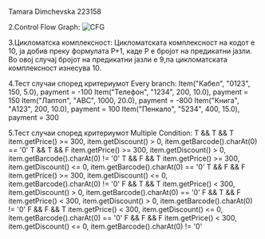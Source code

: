 Tamara Dimchevska 223158

2.Control Flow Graph:
![CFG](https://github.com/TamaraDimcevska/-SI_2024_lab2_223158/assets/166861848/ea38ce18-6976-4557-a502-e9caaa7bcc3c)

3.Цикломатска комплексност:
Цикломатската комплексност на кодот е 10, ја добив преку формулата P+1, каде P е бројот на предикатни јазли. Во овој случај бројот на предикатни јазли е 9,па цикломатската комплексност изнесува 10.

4.Тест случаи според критериумот Every branch:
Item("Кабел", "0123", 150, 5.0), payment = -100
Item("Телефон", "1234", 200, 10.0), payment = 150
Item("Лаптоп", "ABC", 1000, 20.0), payment = -800
Item("Книга", "A123", 200, 10.0), payment = 100
Item("Пенкало", "5234", 400, 15.0), payment = 300

5.Тест случаи според критериумот Multiple Condition:
T && T && T
item.getPrice() >= 300, item.getDiscount() > 0, item.getBarcode().charAt(0) == '0'
T && T && F
item.getPrice() >= 300, item.getDiscount() > 0, item.getBarcode().charAt(0) != '0'
T && F && T
item.getPrice() >= 300, item.getDiscount() <= 0, item.getBarcode().charAt(0) == '0'
T && F && F
item.getPrice() >= 300, item.getDiscount() <= 0, item.getBarcode().charAt(0) != '0'
F && T && T
item.getPrice() < 300, item.getDiscount() > 0, item.getBarcode().charAt(0) == '0'
F && T && F
item.getPrice() < 300, item.getDiscount() > 0, item.getBarcode().charAt(0) != '0'
F && F && T
item.getPrice() < 300, item.getDiscount() <= 0, item.getBarcode().charAt(0) == '0'
F && F && F
item.getPrice() < 300, item.getDiscount() <= 0, item.getBarcode().charAt(0) != '0'
